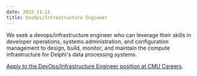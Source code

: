 ```yaml
---
date: 2022-11-11
title: DevOps/Infrastructure Engineer
---
```


We seek a devops/infrastructure engineer who can leverage their skills in developer operations, systems administration, and configuration management to design, build, monitor, and maintain the compute infrastructure for Delphi's data processing systems.

[Apply to the DevOps/Infrastructure Engineer position at CMU Careers](https://cmu.wd5.myworkdayjobs.com/CMU/job/Pittsburgh-PA/DevOps-Infrastructure-Engineer---School-of-Computer-Science_2018599).
